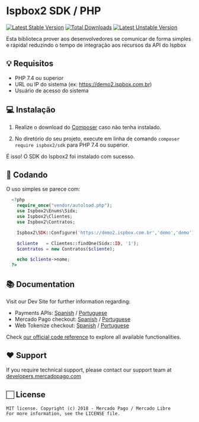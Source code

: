 # Ispbox2 SDK / PHP

[![Latest Stable Version](http://poser.pugx.org/ispbox2/sdk/v)](https://packagist.org/packages/ispbox2/sdk)
[![Total Downloads](http://poser.pugx.org/ispbox2/sdk/downloads)](https://packagist.org/packages/ispbox2/sdk)
[![Latest Unstable Version](http://poser.pugx.org/ispbox2/sdk/v/unstable)](https://packagist.org/packages/ispbox2/sdk)

Esta biblioteca prover aos desenvolvedores se comunicar de forma simples e rápida! reduzindo o tempo de integração aos recursos da API do Ispbox

## 💡 Requisitos

- PHP 7.4 ou superior
- URL ou IP do sistema (ex: https://demo2.ispbox.com.br)
- Usuário de acesso do sistema

## 💻 Instalação 

1. Realize o download do [Composer](https://getcomposer.org/doc/00-intro.md) caso não tenha instalado.

2. No diretório do seu projeto, execute em linha de comando
`composer require ispbox2/sdk` para PHP 7.4 ou superior.

É isso! O SDK do Ispbox2 foi instalado com sucesso.

## 🌟 Codando
  
  O uso simples se parece com:
  
```php
  <?php
    require_once("vendor/autoload.php");
    use Ispbox2\Enums\Sidx;
    use Ispbox2\Clientes;
    use Ispbox2\Contratos;

    Ispbox2\SDK::Configure('https://demo2.ispbox.com.br','demo','demo');

    $cliente   = Clientes::findOne(Sidx::ID, '1');
    $contratos = new Contratos($cliente);

    echo $cliente->nome;
  ?>
```

## 📚 Documentation 

Visit our Dev Site for further information regarding:
 - Payments APIs: [Spanish](https://www.mercadopago.com.ar/developers/es/guides/payments/api/introduction/) / [Portuguese](https://www.mercadopago.com.br/developers/pt/guides/payments/api/introduction/)
 - Mercado Pago checkout: [Spanish](https://www.mercadopago.com.ar/developers/es/guides/payments/web-payment-checkout/introduction/) / [Portuguese](https://www.mercadopago.com.br/developers/pt/guides/payments/web-payment-checkout/introduction/)
 - Web Tokenize checkout: [Spanish](https://www.mercadopago.com.ar/developers/es/guides/payments/web-tokenize-checkout/introduction/) / [Portuguese](https://www.mercadopago.com.br/developers/pt/guides/payments/web-tokenize-checkout/introduction/)

Check [our official code reference](https://www.mercadopago.com.br/developers/pt/docs/sdks-library/server-side) to explore all available functionalities.

## ❤️ Support 

If you require technical support, please contact our support team at [developers.mercadopago.com](https://developers.mercadopago.com)

## 🏻 License 

```
MIT license. Copyright (c) 2018 - Mercado Pago / Mercado Libre 
For more information, see the LICENSE file.
```

